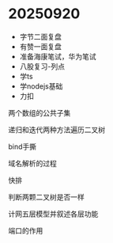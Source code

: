 # 20250920
- 字节二面复盘
- 有赞一面复盘
- 准备海康笔试，华为笔试
- 八股复习-列点
- 学ts
- 学nodejs基础
- 力扣




两个数组的公共子集

递归和迭代两种方法遍历二叉树

bind手撕

域名解析的过程

快排

判断两颗二叉树是否一样

计网五层模型并叙述各层功能

端口的作用


